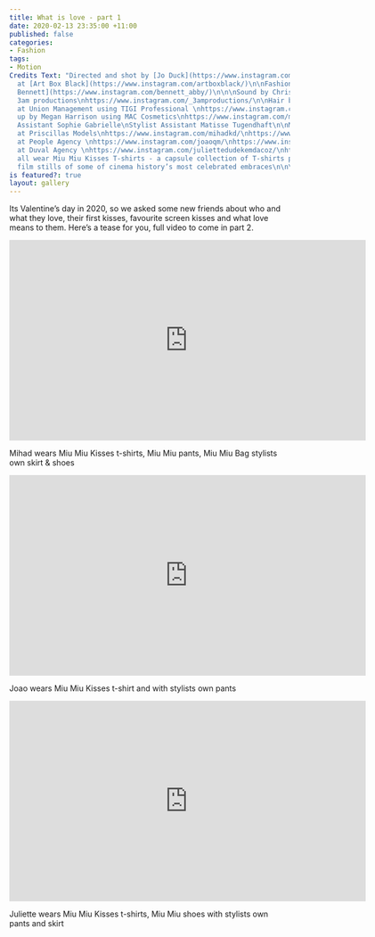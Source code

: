 ```yaml
---
title: What is love - part 1
date: 2020-02-13 23:35:00 +11:00
published: false
categories:
- Fashion
tags:
- Motion
Credits Text: "Directed and shot by [Jo Duck](https://www.instagram.com/jo_duck/)
  at [Art Box Black](https://www.instagram.com/artboxblack/)\n\nFashion Editor [Abby
  Bennett](https://www.instagram.com/bennett_abby/)\n\n\nSound by Chris Murray at
  3am productions\nhttps://www.instagram.com/_3amproductions/\n\nHair by Bradwyn Jones
  at Union Management using TIGI Professional \nhttps://www.instagram.com/bradwynjones/\nhttps://www.instagram.com/tigi_anz/\n\nMake
  up by Megan Harrison using MAC Cosmetics\nhttps://www.instagram.com/meganharrisonmakeup/\nhttps://www.instagram.com/maccosmetics/\n\nPhoto
  Assistant Sophie Gabrielle\nStylist Assistant Matisse Tugendhaft\n\nModels\n\nMihad
  at Priscillas Models\nhttps://www.instagram.com/mihadkd/\nhttps://www.instagram.com/priscillasmodels/\n\nJoao
  at People Agency \nhttps://www.instagram.com/joaoqm/\nhttps://www.instagram.com/people.agency/\n\nJuliette
  at Duval Agency \nhttps://www.instagram.com/juliettedudekemdacoz/\nhttps://www.instagram.com/duval.agency/\n\nModels
  all wear Miu Miu Kisses T-shirts - a capsule collection of T-shirts printed with
  film stills of some of cinema history’s most celebrated embraces\n\n\n\n\n"
is featured?: true
layout: gallery
---
```


Its Valentine’s day in 2020, so we asked some new friends about who and what they love, their first kisses, favourite screen kisses and what love means to them. Here’s a tease for you, full video to come in part 2.

<iframe src="https://player.vimeo.com/video/391360387" width="640" height="360" frameborder="0" allow="autoplay; fullscreen" allowfullscreen></iframe>  

Mihad wears Miu Miu Kisses t-shirts, Miu Miu pants, Miu Miu Bag stylists own skirt & shoes


<iframe src="https://player.vimeo.com/video/391361471" width="640" height="360" frameborder="0" allow="autoplay; fullscreen" allowfullscreen></iframe>  

Joao wears Miu Miu Kisses t-shirt and with stylists own pants

<iframe src="https://player.vimeo.com/video/391364738" width="640" height="360" frameborder="0" allow="autoplay; fullscreen" allowfullscreen></iframe>  

Juliette wears Miu Miu Kisses t-shirts, Miu Miu shoes with stylists own pants and skirt



